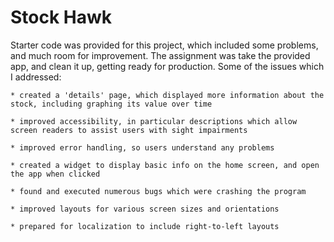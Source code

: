 # Stock Hawk
Starter code was provided for this project, which included some problems, and much room for improvement. The assignment was take the provided app, and clean it up, getting ready for production. Some of the issues which I addressed:

	* created a 'details' page, which displayed more information about the stock, including graphing its value over time
	
	* improved accessibility, in particular descriptions which allow screen readers to assist users with sight impairments
	
	* improved error handling, so users understand any problems
	
	* created a widget to display basic info on the home screen, and open the app when clicked
	
	* found and executed numerous bugs which were crashing the program
	
	* improved layouts for various screen sizes and orientations
	
	* prepared for localization to include right-to-left layouts
